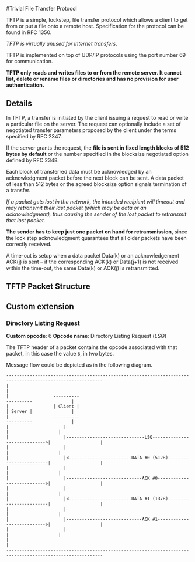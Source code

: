 #Trivial File Transfer Protocol

TFTP is a simple, lockstep, file transfer protocol which allows a client to get from or put a file onto a remote host. Specification for the protocol can be found in RFC 1350.

*TFTP is virtually unused for Internet transfers.*

TFTP is implemented on top of UDP/IP protocols using the port number 69 for communication.

**TFTP only reads and writes files to or from the remote server. It cannot list, delete or rename files or directories and has no provision for user authentication.**


## Details

In TFTP, a transfer is initiated by the client issuing a request to read or write a particular file on the server.
The request can optionally include a set of negotiated transfer parameters proposed by the client under the terms specified by RFC 2347.

If the server grants the request, the **file is sent in fixed length blocks of 512 bytes by default** or the number specified in the blocksize negotiated option defined by RFC 2348.

Each block of transferred data must be acknowledged by an acknowledgment packet before the next block can be sent. A data packet of less than 512 bytes or the agreed blocksize option signals termination of a transfer.

*If a packet gets lost in the network, the intended recipient will timeout and may retransmit their last packet (which may be data or an acknowledgment), thus causing the sender of the lost packet to retransmit that lost packet.*

**The sender has to keep just one packet on hand for retransmission**, since the lock step acknowledgment guarantees that all older packets have been correctly received.

A time-out is setup when a data packet Data(k) or an acknowledgement ACK(j) is sent – if the corresponding ACK(k) or Data(j+1) is not received within the time-out, the same Data(k) or ACK(j) is retransmitted.


## TFTP Packet Structure


## Custom extension

### Directory Listing Request

**Custom opcode**: 6
**Opcode name**: Directory Listing Request (*LSQ*)

The TFTP header of a packet contains the opcode associated with that packet, in this case the value `6`, in two bytes.

Message flow could be depicted as in the following diagram.
```
-----------------------------------------------------------------------------------------------------------
|                                                                                                         |
|                 ----------                                                     ----------               |
|                 | Client |                                                     | Server |               |
|                 ----------                                                     ----------               |
|                     |                                                               |                   |
|                     |------------------------------LSQ----------------------------->|                   |
|                     |                                                               |                   |
|                     |<------------------------DATA #0 (512B)------------------------|                   |
|                     |                                                               |                   |
|                     |-----------------------------ACK #0--------------------------->|                   |
|                     |                                                               |                   |
|                     |<------------------------DATA #1 (137B)------------------------|                   |
|                     |                                                               |                   |
|                     |-----------------------------ACK #1--------------------------->|                   |
|                     |                                                               |                   |
|                                                                                                         |
-----------------------------------------------------------------------------------------------------------
```
